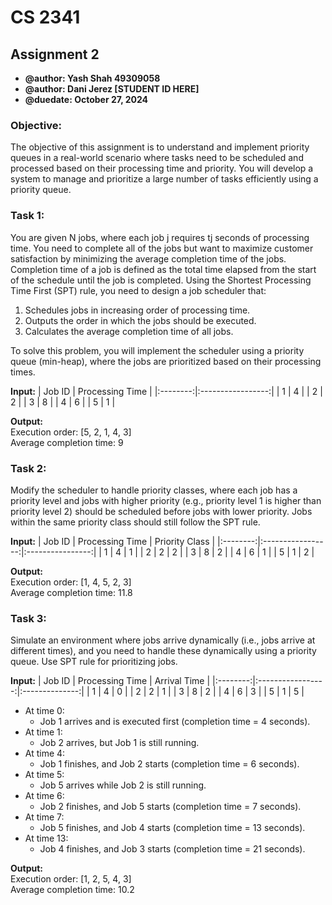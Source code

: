 # **CS 2341** 
## Assignment 2
* **@author: Yash Shah 49309058**
* **@author: Dani Jerez [STUDENT ID HERE]**
* **@duedate: October 27, 2024**

### Objective:
The objective of this assignment is to understand and implement priority queues in a real-world scenario where tasks need to be scheduled and processed based on their processing time and priority. You will develop a system to manage and prioritize a large number of tasks efficiently using a priority queue.

### Task 1:
You are given N jobs, where each job j requires tj seconds of processing time. You need to complete all of the jobs but want to maximize customer satisfaction by minimizing the average completion time of the jobs. Completion time of a job is defined as the total time elapsed from the start of the schedule until the job is completed. Using the Shortest Processing Time First (SPT) rule, you need to design a job scheduler that: 
1. Schedules jobs in increasing order of processing time.
2. Outputs the order in which the jobs should be executed.
3. Calculates the average completion time of all jobs.

To solve this problem, you will implement the scheduler using a priority queue (min-heap), where the jobs are prioritized based on their processing times.

**Input:** 
|  Job ID  |  Processing Time  |
|:--------:|:-----------------:|
|     1    |         4         |
|     2    |         2         |
|     3    |         8         |
|     4    |         6         |
|     5    |         1         |

**Output:**
<br />
Execution order: [5, 2, 1, 4, 3]
<br />
Average completion time: 9
 
### Task 2:
Modify the scheduler to handle priority classes, where each job has a priority level and jobs with higher priority (e.g., priority level 1 is higher than priority level 2) should be scheduled before jobs with lower priority. Jobs within the same priority class should still follow the SPT rule.
 
**Input:**
|  Job ID  |  Processing Time  |  Priority Class  |
|:--------:|:-----------------:|:----------------:|
|     1    |         4         |         1        |
|     2    |         2         |         2        |
|     3    |         8         |         2        |
|     4    |         6         |         1        |
|     5    |         1         |         2        |
  
**Output:**
<br />
Execution order: [1, 4, 5, 2, 3]
<br />
Average completion time: 11.8
 
 
### Task 3:
Simulate an environment where jobs arrive dynamically (i.e., jobs arrive at different times), and you need to handle these dynamically using a priority queue. Use SPT rule for prioritizing jobs.
 
**Input:**
|  Job ID  |  Processing Time  |  Arrival Time  |
|:--------:|:-----------------:|:--------------:|
|     1    |         4         |        0       |
|     2    |         2         |        1       |
|     3    |         8         |        2       |
|     4    |         6         |        3       |
|     5    |         1         |        5       |

- At time 0:
    - Job 1 arrives and is executed first (completion time = 4 seconds).
- At time 1:
    - Job 2 arrives, but Job 1 is still running.
- At time 4:
    - Job 1 finishes, and Job 2 starts (completion time = 6 seconds).
- At time 5:
    - Job 5 arrives while Job 2 is still running.
- At time 6:
    - Job 2 finishes, and Job 5 starts (completion time = 7 seconds).
- At time 7:
    - Job 5 finishes, and Job 4 starts (completion time = 13 seconds).
- At time 13:
    - Job 4 finishes, and Job 3 starts (completion time = 21 seconds).

**Output:**
<br />
Execution order: [1, 2, 5, 4, 3]
<br />
Average completion time: 10.2
